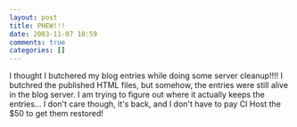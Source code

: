 ```yaml
---
layout: post
title: PHEW!!!
date: 2003-11-07 10:59
comments: true
categories: []
---
```

I thought I butchered my blog entries while doing some server cleanup!!!! I butchred the published HTML files, but somehow, the entries were still alive in the blog server. I am trying to figure out where it actually keeps the entries... I don't care though, it's back, and I don't have to pay CI Host the $50 to get them restored!
